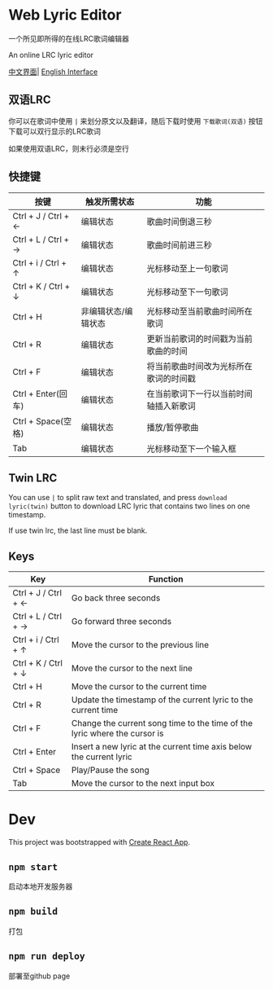 # Web Lyric Editor

一个所见即所得的在线LRC歌词编辑器

An online LRC lyric editor

[中文界面](https://sanmusen214.github.io/web_lyric_editor?lang=cn)| [English Interface](https://sanmusen214.github.io/web_lyric_editor?lang=en)

## 双语LRC

你可以在歌词中使用 `|` 来划分原文以及翻译，随后下载时使用 `下载歌词(双语)` 按钮下载可以双行显示的LRC歌词

如果使用双语LRC，则末行必须是空行

## 快捷键

按键|触发所需状态|功能
-|-|-
Ctrl + J / Ctrl + ← | 编辑状态 | 歌曲时间倒退三秒
Ctrl + L / Ctrl + → | 编辑状态 | 歌曲时间前进三秒
Ctrl + i / Ctrl + ↑ | 编辑状态 | 光标移动至上一句歌词
Ctrl + K / Ctrl + ↓ | 编辑状态 | 光标移动至下一句歌词
Ctrl + H | 非编辑状态/编辑状态 | 光标移动至当前歌曲时间所在歌词
Ctrl + R | 编辑状态 | 更新当前歌词的时间戳为当前歌曲的时间
Ctrl + F | 编辑状态 | 将当前歌曲时间改为光标所在歌词的时间戳
Ctrl + Enter(回车) | 编辑状态 | 在当前歌词下一行以当前时间轴插入新歌词
Ctrl + Space(空格) | 编辑状态 | 播放/暂停歌曲
Tab | 编辑状态 | 光标移动至下一个输入框

## Twin LRC

You can use `|` to split raw text and translated, and press `download lyric(twin)` button to download LRC lyric that contains two lines on one timestamp.

If use twin lrc, the last line must be blank.

## Keys

Key|Function
-|-
Ctrl + J / Ctrl + ← | Go back three seconds
Ctrl + L / Ctrl + → | Go forward three seconds
Ctrl + i / Ctrl + ↑ | Move the cursor to the previous line
Ctrl + K / Ctrl + ↓ | Move the cursor to the next line
Ctrl + H | Move the cursor to the current time
Ctrl + R | Update the timestamp of the current lyric to the current time
Ctrl + F | Change the current song time to the time of the lyric where the cursor is
Ctrl + Enter  | Insert a new lyric at the current time axis below the current lyric
Ctrl + Space | Play/Pause the song
Tab | Move the cursor to the next input box

# Dev

This project was bootstrapped with [Create React App](https://github.com/facebook/create-react-app).

## `npm start`

启动本地开发服务器

## `npm build`

打包

## `npm run deploy`

部署至github page
